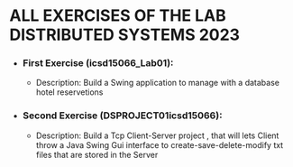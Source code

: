 # ALL EXERCISES OF THE LAB  DISTRIBUTED SYSTEMS 2023

- ### First Exercise (icsd15066_Lab01):
  - Description: Build a Swing application to manage with a database hotel reservetions
- ### Second Exercise (DSPROJECT01icsd15066):
  - Description: Build a Tcp Client-Server project , that will lets Client throw a Java Swing Gui interface to create-save-delete-modify txt files that are stored in the Server
